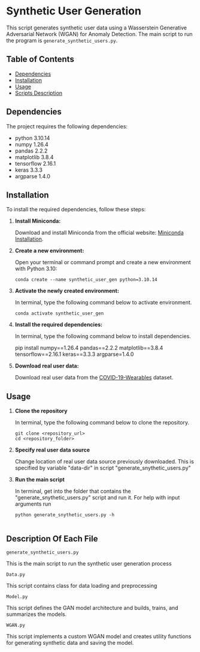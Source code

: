 # Synthetic User Generation

This script generates synthetic user data using a Wasserstein Generative Adversarial Network (WGAN) for Anomaly Detection. The main script to run the program is `generate_synthetic_users.py`.

## Table of Contents
- [Dependencies](#dependencies)
- [Installation](#installation)
- [Usage](#usage)
- [Scripts Description](#details-of-scripts)

## Dependencies

The project requires the following dependencies:

- python 3.10.14 
- numpy 1.26.4
- pandas 2.2.2
- matplotlib 3.8.4
- tensorflow 2.16.1
- keras  3.3.3
- argparse 1.4.0

## Installation

To install the required dependencies, follow these steps:

1. **Install Miniconda:**

   Download and install Miniconda from the official website: [Miniconda Installation](https://docs.conda.io/en/latest/miniconda.html).

2. **Create a new environment:**

    Open your terminal or command prompt and create a new environment with Python 3.10:

   ```
   conda create --name synthetic_user_gen python=3.10.14

3. **Activate the newly created environment:**
    
    In terminal, type the following command below to activate environment.
    
   ```
   conda activate synthetic_user_gen

4.  **Install the required dependencies:**

     In terminal, type the following command below to install dependencies.

    pip install numpy==1.26.4 pandas==2.2.2 matplotlib==3.8.4 tensorflow==2.16.1 keras==3.3.3 argparse=1.4.0

5.  **Download real user data:**
  
     Download real user data from the [COVID-19-Wearables](https://storage.googleapis.com/gbsc-gcp-project-ipop_public/COVID-19/COVID-19-Wearables.zip) dataset.

## Usage 

1. **Clone the repository**

    In terminal, type the following command below to clone the repository.

    ```
    git clone <repository_url>
    cd <repository_folder>

2. **Specify real user data source**

    Change location of real user data source previously downloaded. This is specified by variable "data-dir" in script "generate_snythetic_users.py"

3. **Run the main script**

    In terminal, get into the folder that contains the "generate_snythetic_users.py" script and run it. For help with input arguments run

    ```
    python generate_snythetic_users.py -h


## Description Of Each File

`generate_synthetic_users.py`

This is the main script to run the synthetic user generation process


`Data.py`

This script contains class for data loading and preprocessing


`Model.py`

This script defines the GAN model architecture and builds, trains, and summarizes the models.

`WGAN.py`

This script implements a custom WGAN model and creates utility functions for generating synthetic data and saving the model. 

